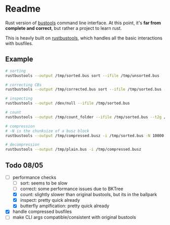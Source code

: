 # Readme

Rust version of [bustools](https://github.com/BUStools/bustools) command line interface.
At this point, it's **far from complete and correct**, but rather a project to learn rust.

This is heavly built on [rustbustools](https://github.com/redst4r/rustbustools), which handles all the basic interactions with busfiles.
## Example
```sh
# sorting
rustbustools --output /tmp/sorted.bus sort --ifile /tmp/unsorted.bus

# correcting CBs
rustbustools --output /tmp/corrected.bus sort --ifile /tmp/sorted.bus --whitelist /tmp/10x_whitelist.txt

# inspecting
rustbustools --output /dev/null --ifile /tmp/sorted.bus

# count
rustbustools --output /tmp/count_folder --ifile /tmp/sorted.bus --t2g /tmp/transcripts_to_gene.txt

# compression
# -N is the chunksize of a busz block
rustbustools --output /tmp/compressed.busz -i /tmp/sorted.bus -N 10000

# decompression
rustbustools --output /tmp/plain.bus -i /tmp/compressed.busz
```

## Todo 08/05

- [ ] performance checks
  - [ ] sort: seems to be slow
  - [ ] correct: some performance issues due to BKTree
  - [x] count: slightly slower than original bustools, but its in the ballpark
  - [x] inspect: pretty quick already
  - [x] butterfly amplfication: pretty quick already
- [x] handle compressed busfiles
- [ ] make CLI args compatible/consistent with original bustools
